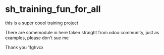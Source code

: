 # sh_training_fun_for_all
this is a super coool training project 

There are somemodule in here taken straight from odoo community, just as examples, please don't sue me




Thank you 1fghvcx

